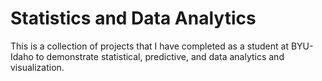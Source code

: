 # Statistics and Data Analytics

This is a collection of projects that I have completed as a student at BYU-Idaho to demonstrate statistical, predictive, and data analytics and visualization.